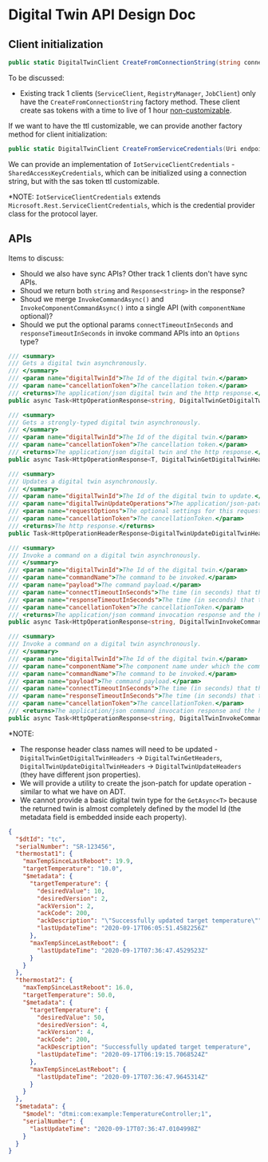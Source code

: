 ﻿# Digital Twin API Design Doc

## Client initialization
```csharp
public static DigitalTwinClient CreateFromConnectionString(string connectionString) {}
```

To be discussed:
- Existing track 1 clients (`ServiceClient`, `RegistryManager`, `JobClient`) only have the `CreateFromConnectionString` factory method. These client create sas tokens with a time to live of 1 hour [non-customizable](https://github.com/Azure/azure-iot-sdk-csharp/blob/master/common/src/service/IotHubConnectionString.cs#L16). 

If we want to have the ttl customizable, we can provide another factory method for client initialization:
```csharp
public static DigitalTwinClient CreateFromServiceCredentials(Uri endpoint, IotServiceClientCredentials credentials) {}
```
We can provide an implementation of `IotServiceClientCredentials` - `SharedAccessKeyCredentials`, which can be initialized using a connection string, but with the sas token ttl customizable.

*NOTE: `IotServiceClientCredentials` extends `Microsoft.Rest.ServiceClientCredentials`, which is the credential provider class for the protocol layer.

## APIs

Items to discuss:
- Should we also have sync APIs? Other track 1 clients don't have sync APIs.
- Shoud we return both `string` and `Response<string>` in the response? 
- Shoud we merge `InvokeCommandAsync()` and `InvokeComponentCommandAsync()` into a single API (with `componentName` optional)?
- Should we put the optional params `connectTimeoutInSeconds` and `responseTimeoutInSeconds` in invoke command APIs into an `Options` type?

```csharp
/// <summary>
/// Gets a digital twin asynchronously.
/// </summary>
/// <param name="digitalTwinId">The Id of the digital twin.</param>
/// <param name="cancellationToken">The cancellation token.</param>
/// <returns>The application/json digital twin and the http response.</returns>
public async Task<HttpOperationResponse<string, DigitalTwinGetDigitalTwinHeaders>> GetAsync(string digitalTwinId, CancellationToken cancellationToken = default) {}

/// <summary>
/// Gets a strongly-typed digital twin asynchronously.
/// </summary>
/// <param name="digitalTwinId">The Id of the digital twin.</param>
/// <param name="cancellationToken">The cancellation token.</param>
/// <returns>The application/json digital twin and the http response.</returns>
public async Task<HttpOperationResponse<T, DigitalTwinGetDigitalTwinHeaders>> GetAsync<T>(string digitalTwinId, CancellationToken cancellationToken = default) {}

/// <summary>
/// Updates a digital twin asynchronously.
/// </summary>
/// <param name="digitalTwinId">The Id of the digital twin to update.</param>
/// <param name="digitalTwinUpdateOperations">The application/json-patch+json operations to be performed on the specified digital twin.</param>
/// <param name="requestOptions">The optional settings for this request.</param>
/// <param name="cancellationToken">The cancellationToken.</param>
/// <returns>The http response.</returns>
public Task<HttpOperationHeaderResponse<DigitalTwinUpdateDigitalTwinHeaders>> UpdateAsync(string digitalTwinId, string digitalTwinUpdateOperations, RequestOptions requestOptions = default, CancellationToken cancellationToken = default) {}

/// <summary>
/// Invoke a command on a digital twin asynchronously.
/// </summary>
/// <param name="digitalTwinId">The Id of the digital twin.</param>
/// <param name="commandName">The command to be invoked.</param>
/// <param name="payload">The command payload.</param>
/// <param name="connectTimeoutInSeconds">The time (in seconds) that the service waits for the device to come online. The default is 0 seconds (which means the device must already be online) and the maximum is 300 seconds.</param>
/// <param name="responseTimeoutInSeconds">The time (in seconds) that the service waits for the method invocation to return a response. The default is 30 seconds, minimum is 5 seconds, and maximum is 300 seconds.</param>
/// <param name="cancellationToken">The cancellationToken.</param>
/// <returns>The application/json command invocation response and the http response. </returns>
public async Task<HttpOperationResponse<string, DigitalTwinInvokeCommandHeaders>> InvokeCommandAsync(string digitalTwinId, string commandName, string payload, int? connectTimeoutInSeconds = default, int? responseTimeoutInSeconds = default, CancellationToken cancellationToken = default) {}

/// <summary>
/// Invoke a command on a digital twin asynchronously.
/// </summary>
/// <param name="digitalTwinId">The Id of the digital twin.</param>
/// <param name="componentName">The component name under which the command is defined.</param>
/// <param name="commandName">The command to be invoked.</param>
/// <param name="payload">The command payload.</param>
/// <param name="connectTimeoutInSeconds">The time (in seconds) that the service waits for the device to come online. The default is 0 seconds (which means the device must already be online) and the maximum is 300 seconds.</param>
/// <param name="responseTimeoutInSeconds">The time (in seconds) that the service waits for the method invocation to return a response. The default is 30 seconds, minimum is 5 seconds, and maximum is 300 seconds.</param>
/// <param name="cancellationToken">The cancellationToken.</param>
/// <returns>The application/json command invocation response and the http response. </returns>
public async Task<HttpOperationResponse<string, DigitalTwinInvokeCommandHeaders>> InvokeComponentCommandAsync(string digitalTwinId, string componentName, string commandName, string payload, int? connectTimeoutInSeconds = default, int? responseTimeoutInSeconds = default, CancellationToken cancellationToken = default) {}

```

*NOTE:
- The response header class names will need to be updated - `DigitalTwinGetDigitalTwinHeaders` -> `DigitalTwinGetHeaders`, `DigitalTwinUpdateDigitalTwinHeaders` -> `DigitalTwinUpdateHeaders` (they have different json properties).
- We will provide a utility to create the json-patch for update operation - similar to what we have on ADT.
- We cannot provide a basic digital twin type for the `GetAsync<T>` because the returned twin is almost completely defined by the model Id (the metadata field is embedded inside each property).
```json
{
  "$dtId": "tc",
  "serialNumber": "SR-123456",
  "thermostat1": {
    "maxTempSinceLastReboot": 19.9,
    "targetTemperature": "10.0",
    "$metadata": {
      "targetTemperature": {
        "desiredValue": 10,
        "desiredVersion": 2,
        "ackVersion": 2,
        "ackCode": 200,
        "ackDescription": "\"Successfully updated target temperature\"",
        "lastUpdateTime": "2020-09-17T06:05:51.4582256Z"
      },
      "maxTempSinceLastReboot": {
        "lastUpdateTime": "2020-09-17T07:36:47.4529523Z"
      }
    }
  },
  "thermostat2": {
    "maxTempSinceLastReboot": 16.0,
    "targetTemperature": 50.0,
    "$metadata": {
      "targetTemperature": {
        "desiredValue": 50,
        "desiredVersion": 4,
        "ackVersion": 4,
        "ackCode": 200,
        "ackDescription": "Successfully updated target temperature",
        "lastUpdateTime": "2020-09-17T06:19:15.7068524Z"
      },
      "maxTempSinceLastReboot": {
        "lastUpdateTime": "2020-09-17T07:36:47.9645314Z"
      }
    }
  },
  "$metadata": {
    "$model": "dtmi:com:example:TemperatureController;1",
    "serialNumber": {
      "lastUpdateTime": "2020-09-17T07:36:47.0104998Z"
    }
  }
}
```
